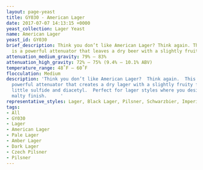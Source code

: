 ```yaml
---
layout: page-yeast
title: GY030 - American Lager
date: 2017-07-07 14:13:15 +0000
yeast_collection: Lager Yeast
name: American Lager
yeast_id: GY030
brief_description: Think you don’t like American Lager? Think again. This lager yeast
  is a powerful attenuator that leaves a dry beer with a slightly fruity finish. Awesome.
attenuation_medium_gravity: 79% – 83%
attenuation_high_gravity: 72% – 75% (9.4% – 10.1% ABV)
temperature_range: 48˚F – 60˚F
flocculation: Medium
description: 'Think you don’t like American Lager?  Think again.  This yeast is a
  powerful attenuator that creates a dry lager with a slightly fruity finish and very
  little sulfide and diacetyl.  Perfect for lager styles where you desire a dry, less
  malty finish.     '
representative_styles: Lager, Black Lager, Pilsner, Schwarzbier, Imperial Pilsner
tags:
- All
- GY030
- Lager
- American Lager
- Pale Lager
- Amber Lager
- Dark Lager
- Czech Pilsner
- Pilsner
---
```

